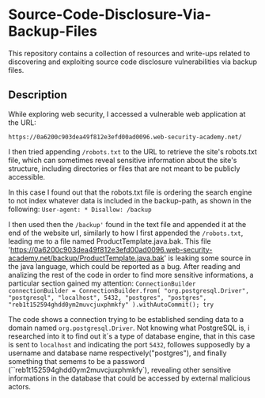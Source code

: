 # Source-Code-Disclosure-Via-Backup-Files

This repository contains a collection of resources and write-ups related to discovering and exploiting source code disclosure vulnerabilities via backup files.

## Description

While exploring web security, I accessed a vulnerable web application at the URL: 

`https://0a6200c903dea49f812e3efd00ad0096.web-security-academy.net/`

I then tried appending `/robots.txt` to the URL to retrieve the site's robots.txt file, which can sometimes reveal sensitive information about the site's structure, including directories or files that are not meant to be publicly accessible.

In this case I found out that the robots.txt file is ordering the search engine to not index whatever data is included in the backup-path, as shown in the following:
`User-agent: *
Disallow: /backup`

I then used then the `/backup'` found in the text file and appended it at the end of the website url, similarly to how I first appended the `/robots.txt`, leading me to a file named ProductTemplate.java.bak.
This file 'https://0a6200c903dea49f812e3efd00ad0096.web-security-academy.net/backup/ProductTemplate.java.bak' is leaking some source in the java language, which could be reported as a bug.
After reading and analizing the rest of the code in order to find more sensitive informations, a particular section gained my attention:
`ConnectionBuilder connectionBuilder = ConnectionBuilder.from(
                "org.postgresql.Driver",
                "postgresql",
                "localhost",
                5432,
                "postgres",
                "postgres",
                "reb1t152594ghdd0ym2muvcjuxphmkfy"
        ).withAutoCommit();
        try`

The code shows a connection trying to be established sending data to a domain named `org.postgresql.Driver`. Not knowing what PostgreSQL is, i researched into it to find out it´s a type of database engine, that in this case is sent to `localhost` and indicating the port `5432`, followes supposedly by a username and database name respectively("postgres"), and finally something that semems to be a password (``reb1t152594ghdd0ym2muvcjuxphmkfy`), revealing other sensitive informations in the database that could be accessed by external malicious actors.
